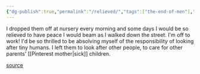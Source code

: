 ```yaml
---
{"dg-publish":true,"permalink":"/relieved/","tags":["the-end-of-men"],"created":"","updated":""}
---
```


I dropped them off at nursery every morning and some days I would be so relieved to have peace I would beam as I walked down the street. I'm off to work! I'd be so thrilled to be absolving myself of the responsibility of looking after tiny humans. I left them to look after other people, to care for other parents' [[Pinterest mother\|sick]] children.

[source](https://www.goodreads.com/book/show/53717123-the-end-of-men)